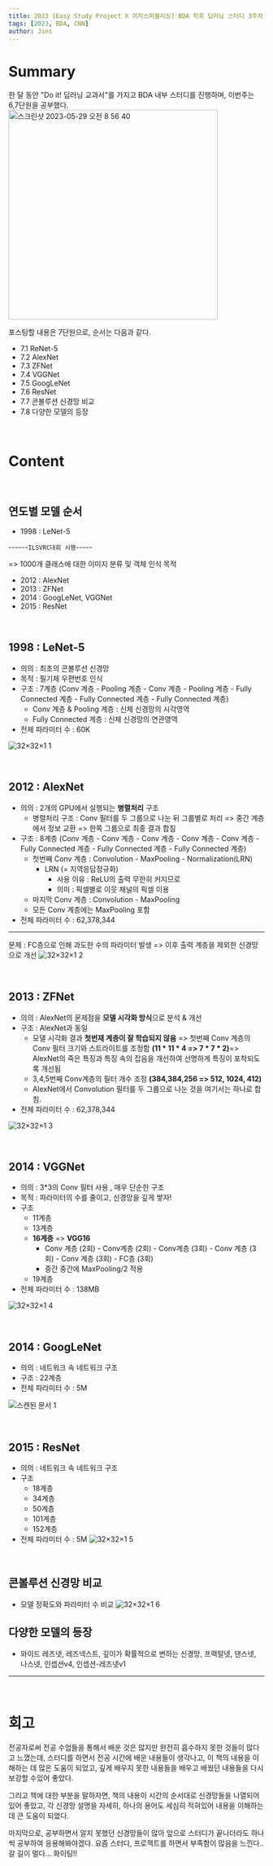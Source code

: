 ```yaml
---
title: 2023 [Easy Study Project X 이지스퍼블리싱] BDA 학회 딥러닝 스터디 3주차 7. 콘벌루션 신경망 모델 (Convolution Neural Network Model)
tags: [2023, BDA, CNN]
author: Jins
---
```


# Summary
한 달 동안 "Do it! 딥러닝 교과서"를 가지고 BDA 내부 스터디를 진행하며, 이번주는 6,7단원을 공부했다. 
<img width="412" alt="스크린샷 2023-05-29 오전 8 56 40" src="https://github.com/whatareyoudoingz/whatareyoudoingz.github.io/assets/108795647/7f925ac8-8fcd-43c1-80f9-bbd5475564a9">

포스팅할 내용은 7단원으로, 순서는 다음과 같다. 

- 7.1 ReNet-5
- 7.2 AlexNet
- 7.3 ZFNet
- 7.4 VGGNet
- 7.5 GoogLeNet
- 7.6 ResNet
- 7.7 콘볼루션 신경망 비교
- 7.8 다양한 모델의 등장

<br/>

# **Content**

<br/>

## **연도별 모델 순서**
- 1998 : LeNet-5

------`ILSVRC대회 시행`----- 

=> 1000개 클래스에 대한 이미지 분류 및 객체 인식 목적

- 2012 : AlexNet
- 2013 : ZFNet
- 2014 : GoogLeNet, VGGNet
- 2015 : ResNet

<br/>

## 1998 : **LeNet-5**
- 의의 : 최초의 콘볼루션 신경망
- 목적 : 필기체 우편번호 인식
- 구조 : 7계층 (Conv 계층 - Pooling 계층 - Conv 계층 - Pooling 계층 - Fully Connected 계층 - Fully Connected 계층 - Fully Connected 계층)
    - Conv 계층 & Pooling 계층 : 신체 신경망의 시각영역
    - Fully Connected 계층 : 신체 신경망의 연관영역
- 전체 파라미터 수 : 60K

![32×32×1 1](https://github.com/whatareyoudoingz/whatareyoudoingz.github.io/assets/108795647/23be5465-8c63-49c0-bf95-721d82140fb8)

<br/>

## 2012 : **AlexNet**
- 의의 : 2개의 GPU에서 실행되는 **병렬처리** 구조
    - 병렬처리 구조 : Conv 필터를 두 그룹으로 나눈 뒤 그룹별로 처리 => 중간 계층에서 정보 교환 => 한쪽 그룹으로 최종 결과 합침
- 구조 : 8계층 (Conv 계층 - Conv 계층 - Conv 계층 - Conv 계층 - Conv 계층 - Fully Connected 계층 - Fully Connected 계층 - Fully Connected 계층)
    - 첫번째 Conv 계층 : Convolution - MaxPooling - Normalization(LRN)
        - LRN (= 지역응답정규화)
            - 사용 이유 : ReLU의 출력 무한히 커지므로
            - 의미 : 픽셀별로 이웃 채널의 픽셀 이용
    - 마지막 Conv 계층 : Convolution - MaxPooling
    - 모든 Conv 계층에는 MaxPooling 포함
- 전체 파라미터 수 : 62,378,344

---
문제 : FC층으로 인해 과도한 수의 파라미터 발생 => 이후 출력 계층을 제외한 신경망으로 개선
![32×32×1 2](https://github.com/whatareyoudoingz/whatareyoudoingz.github.io/assets/108795647/013d42f1-9247-41a0-a0b0-7f22399d77ae)

<br/>

## 2013 : **ZFNet**
- 의의 : AlexNet의 문제점을 **모델 시각화 방식**으로 분석 & 개선
- 구조 : AlexNet과 동일
    - 모델 시각화 결과 **첫번재 계층이 잘 학습되지 않음** => 첫번째 Conv 계층의 Conv 필터 크기와 스트라이트를 조정함 **(11 * 11 * 4 => 7 * 7 * 2)**=> AlexNet의 죽은 특징과 특징 속의 잡음을 개선하여 선명하게 특징이 포착되도록 개선됨
    - 3,4,5번째 Conv계층의 필터 개수 조정 **(384,384,256 => 512, 1024, 412)**
    - AlexNet에서 Convolution 필터를 두 그룹으로 나눈 것을 여기서는 하나로 합침.
- 전체 파라미터 수 : 62,378,344

![32×32×1 3](https://github.com/whatareyoudoingz/whatareyoudoingz.github.io/assets/108795647/d2fc8d2d-3b81-4858-bdf9-dfdbe507a8cb)

<br/>

## 2014 : **VGGNet**
- 의의 : 3*3의 Conv 필터 사용 , 매우 단순한 구조
- 목적 : 파라미터의 수를 줄이고, 신경망을 깊게 쌓자!
- 구조 
    - 11계층
    - 13계층
    - **16계층** => **VGG16** 
        - Conv 계층 (2회) - Conv계층 (2회) - Conv계층 (3회) - Conv 계층 (3회) - Conv 계층 (3회) - FC층 (3회)
        - 중간 중간에 MaxPooling/2 적용
    - 19계층
- 전체 파라미터 수 : 138MB

![32×32×1 4](https://github.com/whatareyoudoingz/whatareyoudoingz.github.io/assets/108795647/9872fb6a-1e7e-4eea-a128-b86f1885cc1b)

<br/>

## 2014 : **GoogLeNet**
- 의의 : 네트워크 속 네트워크 구조
- 구조 : 22계층
- 전체 파라미터 수 : 5M

![스캔된 문서 1](https://github.com/whatareyoudoingz/whatareyoudoingz/assets/108795647/640d1775-aec5-4dcf-81ba-c861b8db775f)

<br/>

## 2015 : **ResNet**
- 의의 : 네트워크 속 네트워크 구조
- 구조 
    - 18계층
    - 34계층
    - 50계층
    - 101계층
    - 152계층
- 전체 파라미터 수 : 5M
![32×32×1 5](https://github.com/whatareyoudoingz/whatareyoudoingz.github.io/assets/108795647/3decd472-91d3-49e2-ad4c-ad59c8bacd2a)

<br/>

## **콘볼루션 신경망 비교**

- 모델 정확도와 파라미터 수 비교
![32×32×1 6](https://github.com/whatareyoudoingz/whatareyoudoingz.github.io/assets/108795647/0527b817-2e80-427d-a14d-1287ef660b0c)

## **다양한 모델의 등장**
- 와이드 레즈넷, 레즈넥스트, 깊이가 확률적으로 변하는 신경망, 프랙탈넷, 댄스넷, 나스넷, 인셉션v4, 인셉션-레즈넷v1

---
<br/>

# **회고**

전공자로써 전공 수업들을 통해서 배운 것은 많지만 완전히 흡수하지 못한 것들이 많다고 느꼈는데, 스터디를 하면서 전공 시간에 배운 내용들이 생각나고, 이 책의 내용을 이해하는 데 많은 도움이 되었고, 깊게 배우지 못한 내용들을 배우고 배웠던 내용들을 다시 보강할 수있어 좋았다. 

그리고 책에 대한 부분을 말하자면, 책의 내용이 시간의 순서대로 신경망들을 나열되어 있어 좋았고, 각 신경망 설명을 자세히, 하나의 용어도 세심히 적혀있어 내용을 이해하는데 큰 도움이 되었다.

마지막으로, 공부하면서 알지 못했던 신경망들이 많아 앞으로 스터디가 끝나더라도 하나씩 공부하여 응용해봐야겠다. 요즘 스터디, 프로젝트를 하면서 부족함이 많음을 느낀다.. 갈 길이 멀다... 화이팅!!